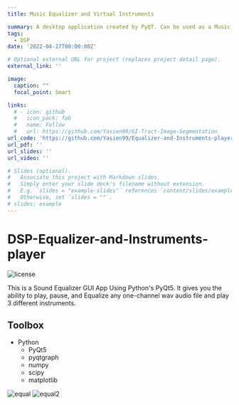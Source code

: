 ```yaml
---
title: Music Equalizer and Virtual Instruments

summary: A desktop application created by PyQT. Can be used as a Music Player. In addition, can do signal processing on songs to supress certain musical instruments or emphasize certain instruments. There is some built-in virtual musical instruments which you can play with and generate notes.
tags:
  - DSP
date: '2022-04-27T00:00:00Z'

# Optional external URL for project (replaces project detail page).
external_link: ''

image:
  caption: ""
  focal_point: Smart

links:
  # - icon: github
  #   icon_pack: fab
  #   name: Follow
  #   url: https://github.com/Yasien99/GI-Tract-Image-Segmentation
url_code: 'https://github.com/Yasien99/Equalizer-and-Instruments-player'
url_pdf: ''
url_slides: ''
url_video: ''

# Slides (optional).
#   Associate this project with Markdown slides.
#   Simply enter your slide deck's filename without extension.
#   E.g. `slides = "example-slides"` references `content/slides/example-slides.md`.
#   Otherwise, set `slides = ""`.
# slides: example
---
```


# DSP-Equalizer-and-Instruments-player
<p align="Left">
  <img src="https://img.shields.io/github/license/RamadanIbrahem98/sound-equalizer?style=plastic&logo=appveyor&color=blue" alt="license" />
</p>

This is a Sound Equalizer GUI App Using Python's PyQt5. It gives you the ability to play, pause, and Equalize any one-channel wav audio file and play 3 different instruments.

## Toolbox

-   Python
    -   PyQt5
    -   pyqtgraph
    -   numpy
    -   scipy
    -   matplotlib

![equal](https://github.com/Yasien99/Equalizer-and-Instruments-player/assets/55417069/2bb8eb50-bf53-418a-a602-ffa078887d8e)
![equal2](https://github.com/Yasien99/Equalizer-and-Instruments-player/assets/55417069/6219add6-4b1e-4f4a-9233-e91e4143b5c2)



